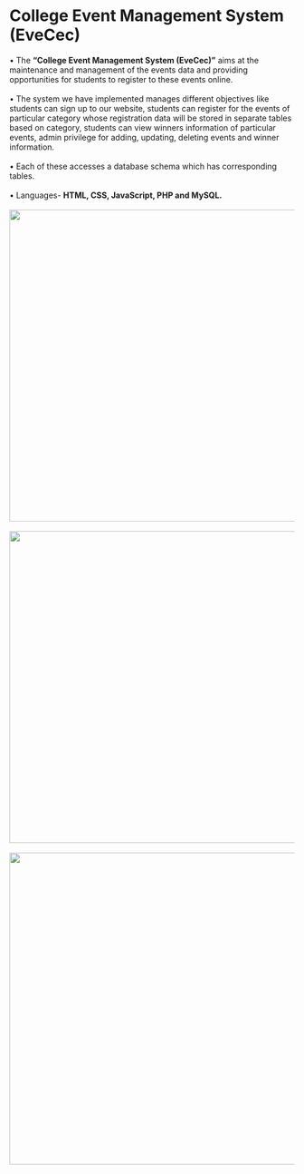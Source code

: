 # College Event Management System (EveCec)

• The **“College Event Management System (EveCec)”** aims at the maintenance and management of the events data and providing opportunities for students to register to these events online. 
<br /><br />• The system we have implemented manages different objectives like students can sign up to our website, students can register for the events of particular category whose registration data will be stored in separate tables based on category, students can view winners information of particular events, admin privilege for adding, updating, deleting events and winner information.
<br /><br />• Each of these accesses a database schema which has corresponding tables.<br/><br/>
• Languages- **HTML, CSS, JavaScript, PHP and MySQL.**<br/><br/>
<img src="https://user-images.githubusercontent.com/53591334/129441558-835b05c5-53be-4eba-93e8-a2778655b45c.png" height="550" /><br/><br/>
<img src="https://user-images.githubusercontent.com/53591334/129441592-98707ff6-2189-4654-80d2-8555aa02f889.jpg" height="550" /><br/><br/>
<img src="https://user-images.githubusercontent.com/53591334/129441598-52085935-bee2-4c55-8a5c-66a8fc9eb266.png" height="550" />

